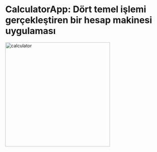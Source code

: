 # CalculatorApp: Dört temel işlemi gerçekleştiren bir hesap makinesi uygulaması
<img width="328" alt="calculator" src="https://user-images.githubusercontent.com/51100359/163655217-02865c60-0a1e-4981-80ee-2f52bcfaf3b2.png">
